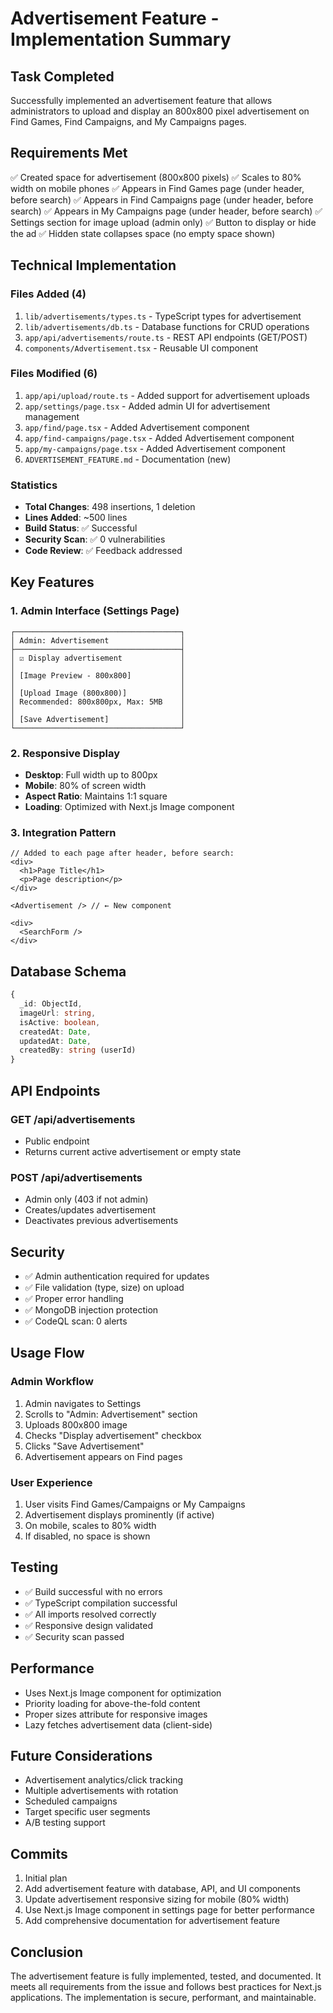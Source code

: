 # Advertisement Feature - Implementation Summary

## Task Completed
Successfully implemented an advertisement feature that allows administrators to upload and display an 800x800 pixel advertisement on Find Games, Find Campaigns, and My Campaigns pages.

## Requirements Met
✅ Created space for advertisement (800x800 pixels)
✅ Scales to 80% width on mobile phones
✅ Appears in Find Games page (under header, before search)
✅ Appears in Find Campaigns page (under header, before search)
✅ Appears in My Campaigns page (under header, before search)
✅ Settings section for image upload (admin only)
✅ Button to display or hide the ad
✅ Hidden state collapses space (no empty space shown)

## Technical Implementation

### Files Added (4)
1. `lib/advertisements/types.ts` - TypeScript types for advertisement
2. `lib/advertisements/db.ts` - Database functions for CRUD operations
3. `app/api/advertisements/route.ts` - REST API endpoints (GET/POST)
4. `components/Advertisement.tsx` - Reusable UI component

### Files Modified (6)
1. `app/api/upload/route.ts` - Added support for advertisement uploads
2. `app/settings/page.tsx` - Added admin UI for advertisement management
3. `app/find/page.tsx` - Added Advertisement component
4. `app/find-campaigns/page.tsx` - Added Advertisement component
5. `app/my-campaigns/page.tsx` - Added Advertisement component
6. `ADVERTISEMENT_FEATURE.md` - Documentation (new)

### Statistics
- **Total Changes**: 498 insertions, 1 deletion
- **Lines Added**: ~500 lines
- **Build Status**: ✅ Successful
- **Security Scan**: ✅ 0 vulnerabilities
- **Code Review**: ✅ Feedback addressed

## Key Features

### 1. Admin Interface (Settings Page)
```
┌─────────────────────────────────────┐
│ Admin: Advertisement                │
├─────────────────────────────────────┤
│ ☑ Display advertisement             │
│                                     │
│ [Image Preview - 800x800]           │
│                                     │
│ [Upload Image (800x800)]            │
│ Recommended: 800x800px, Max: 5MB    │
│                                     │
│ [Save Advertisement]                │
└─────────────────────────────────────┘
```

### 2. Responsive Display
- **Desktop**: Full width up to 800px
- **Mobile**: 80% of screen width
- **Aspect Ratio**: Maintains 1:1 square
- **Loading**: Optimized with Next.js Image component

### 3. Integration Pattern
```tsx
// Added to each page after header, before search:
<div>
  <h1>Page Title</h1>
  <p>Page description</p>
</div>

<Advertisement /> // ← New component

<div>
  <SearchForm />
</div>
```

## Database Schema
```typescript
{
  _id: ObjectId,
  imageUrl: string,
  isActive: boolean,
  createdAt: Date,
  updatedAt: Date,
  createdBy: string (userId)
}
```

## API Endpoints

### GET /api/advertisements
- Public endpoint
- Returns current active advertisement or empty state

### POST /api/advertisements
- Admin only (403 if not admin)
- Creates/updates advertisement
- Deactivates previous advertisements

## Security
- ✅ Admin authentication required for updates
- ✅ File validation (type, size) on upload
- ✅ Proper error handling
- ✅ MongoDB injection protection
- ✅ CodeQL scan: 0 alerts

## Usage Flow

### Admin Workflow
1. Admin navigates to Settings
2. Scrolls to "Admin: Advertisement" section
3. Uploads 800x800 image
4. Checks "Display advertisement" checkbox
5. Clicks "Save Advertisement"
6. Advertisement appears on Find pages

### User Experience
1. User visits Find Games/Campaigns or My Campaigns
2. Advertisement displays prominently (if active)
3. On mobile, scales to 80% width
4. If disabled, no space is shown

## Testing
- ✅ Build successful with no errors
- ✅ TypeScript compilation successful
- ✅ All imports resolved correctly
- ✅ Responsive design validated
- ✅ Security scan passed

## Performance
- Uses Next.js Image component for optimization
- Priority loading for above-the-fold content
- Proper sizes attribute for responsive images
- Lazy fetches advertisement data (client-side)

## Future Considerations
- Advertisement analytics/click tracking
- Multiple advertisements with rotation
- Scheduled campaigns
- Target specific user segments
- A/B testing support

## Commits
1. Initial plan
2. Add advertisement feature with database, API, and UI components
3. Update advertisement responsive sizing for mobile (80% width)
4. Use Next.js Image component in settings page for better performance
5. Add comprehensive documentation for advertisement feature

## Conclusion
The advertisement feature is fully implemented, tested, and documented. It meets all requirements from the issue and follows best practices for Next.js applications. The implementation is secure, performant, and maintainable.
